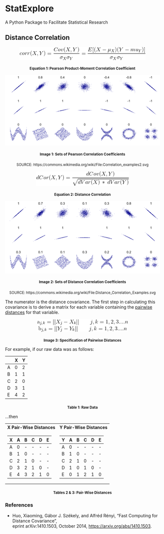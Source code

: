 # StatExplore
A Python Package to Facilitate Statistical Research

## Distance Correlation


<div align="center">
<img 
src="https://github.com/b-knight/StatExplore/blob/master/images/Pearsons_Correlation_Coefficient.gif?sanitize=true", 
align="middle",
alt="Pearson Product-Moment Correlation Coefficien">
</div>
<p align="center"><sub><b>Equation 1: Pearson Product-Moment Correlation Coefficient</sub></b></p>





<div align="center">
<img 
src="https://github.com/b-knight/StatExplore/blob/master/images/Correlation_Examples.png?sanitize=true", 
align="middle",
alt="Sets of Pearson Correlation Coefficients">
</div>
<p align="center"><sub><b>Image 1: Sets of Pearson Correlation Coefficients </b></sub></p>
<p align="center"><sub> SOURCE: https://commons.wikimedia.org/wiki/File:Correlation_examples2.svg </sub></p>


<div align="center">
<img 
src="https://github.com/b-knight/StatExplore/blob/master/images/Distance_Correlation.gif?sanitize=true", 
align="middle",
alt="Pearson Product-Moment Correlation Coefficien">
</div>
<p align="center"><sub><b>Equation 2: Distance Correlation</sub></b></p>



<div align="center">
<img src="https://github.com/b-knight/StatExplore/blob/master/images/Distance_Correlation_Examples.png?sanitize=true",
align="middle", 
alt="Sets of Distance Correlation Coefficients">
</div>
<p align="center"><sub><b>Image 2: Sets of Distance Correlation Coefficients</b></sub></p>
<p align="center"><sub> SOURCE: https://commons.wikimedia.org/wiki/File:Distance_Correlation_Examples.svg</sub></p>

The numerator is the distance covariance. The first step in calculating this covariance is to derive a matrix for each variable containing the [pairwise distances](https://en.wikipedia.org/wiki/Distance_matrix "Wikipedia: Pairwise Distances") for that variable. 
<div align="center">
<img src="https://github.com/b-knight/StatExplore/blob/master/images/Pairwise_Distances.gif?sanitize=true",
align="middle", 
alt="Pairwise Distances">
</div>
<p align="center"><sub><b>Image 3: Specification of Pairwise Distances</b></sub></p>

For example, if our raw data was as follows: 

|    | X  | Y  |
| -- | -- | -- |
| A  | 0  | 2  |
| B  | 1  | 1  |
| C  | 2  | 0  |
| D  | 3  | 1  |
| E  | 4  | 2  |
<p align="center"><sub><b>Table 1: Raw Data</b></sub></p>

...then 

<table>
<tr><th> X Pair-Wise Distances </th><th> Y Pair-Wise Distances </th></tr>

<tr><td>

| X  | A  | B  | C  | D  | E  |
| -- | -- | -- | -- | -- | -- |
| A  | 0  | -  | -  | -  | -  |
| B  | 1  | 0  | -  | -  | -  |
| C  | 2  | 1  | 0  | -  | -  |
| D  | 3  | 2  | 1  | 0  | -  |
| E  | 4  | 3  | 2  | 1  | 0  |

</td><td>

| Y  | A  | B  | C  | D  | E  |
| -- | -- | -- | -- | -- | -- |
| A  | 0  | -  | -  | -  | -  |
| B  | 1  | 0  | -  | -  | -  |
| C  | 2  | 1  | 0  | -  | -  |
| D  | 1  | 0  | 1  | 0  | -  |
| E  | 0  | 1  | 2  | 1  | 0  |

</td></tr> </table>
<p align="center"><sub><b>Tables 2 & 3: Pair-Wise Distances</b></sub></p>

### References
* Huo, Xiaoming, Gábor J. Székely, and Alfréd Rényi, “Fast Computing for Distance Covariance”,  
eprint arXiv:1410.1503, October 2014, https://arxiv.org/abs/1410.1503.


